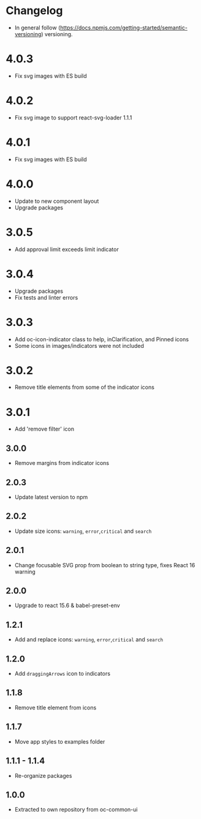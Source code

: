 # Changelog

* In general follow (https://docs.npmjs.com/getting-started/semantic-versioning) versioning.

# 4.0.3
* Fix svg images with ES build

# 4.0.2
* Fix svg image to support react-svg-loader 1.1.1

# 4.0.1
* Fix svg images with ES build

# 4.0.0
* Update to new component layout
* Upgrade packages

# 3.0.5
* Add approval limit exceeds limit indicator

# 3.0.4
* Upgrade packages
* Fix tests and linter errors

# 3.0.3
* Add oc-icon-indicator class to help, inClarification, and Pinned icons
* Some icons in images/indicators were not included

# 3.0.2
* Remove title elements from some of the indicator icons

# 3.0.1
* Add 'remove filter' icon

## 3.0.0
* Remove margins from indicator icons

## 2.0.3
* Update latest version to npm

## 2.0.2
* Update size icons: `warning`, `error`,`critical` and `search`

## 2.0.1
* Change focusable SVG prop from boolean to string type, fixes React 16 warning

## 2.0.0
* Upgrade to react 15.6 & babel-preset-env

## 1.2.1
* Add and replace icons: `warning`, `error`,`critical` and `search`

## 1.2.0
* Add `draggingArrows` icon to indicators

## 1.1.8
* Remove title element from icons

## 1.1.7
* Move app styles to examples folder

## 1.1.1 - 1.1.4
* Re-organize packages

## 1.0.0
* Extracted to own repository from oc-common-ui
